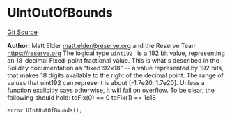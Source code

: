 # UIntOutOfBounds
[Git Source](https://github.com/larrythecucumber321/protocol/blob/3222eb21fbb20ddd3d3fa2233072dfa96ea3e340/contracts/libraries/Fixed.sol)

**Author:**
Matt Elder <matt.elder@reserve.org> and the Reserve Team <https://reserve.org>
The logical type `uint192 ` is a 192 bit value, representing an 18-decimal Fixed-point
fractional value.  This is what's described in the Solidity documentation as
"fixed192x18" -- a value represented by 192 bits, that makes 18 digits available to
the right of the decimal point.
The range of values that uint192 can represent is about [-1.7e20, 1.7e20].
Unless a function explicitly says otherwise, it will fail on overflow.
To be clear, the following should hold:
toFix(0) == 0
toFix(1) == 1e18


```solidity
error UIntOutOfBounds();
```

